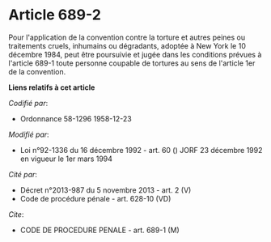 # Article 689-2

Pour l'application de la convention contre la torture et autres peines ou traitements cruels, inhumains ou dégradants,
adoptée à New York le 10 décembre 1984, peut être poursuivie et jugée dans les conditions prévues à l'article 689-1 toute
personne coupable de tortures au sens de l'article 1er de la convention.

**Liens relatifs à cet article**

_Codifié par_:

  - Ordonnance 58-1296 1958-12-23

_Modifié par_:

  - Loi n°92-1336 du 16 décembre 1992 - art. 60 () JORF 23 décembre 1992 en vigueur le 1er mars 1994

_Cité par_:

  - Décret n°2013-987 du 5 novembre 2013 - art. 2 (V)
  - Code de procédure pénale - art. 628-10 (VD)

_Cite_:

  - CODE DE PROCEDURE PENALE - art. 689-1 (M)
